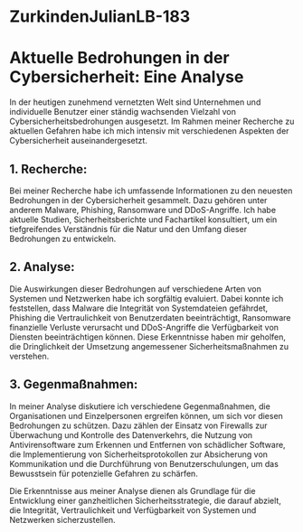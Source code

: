 # ZurkindenJulianLB-183


# Aktuelle Bedrohungen in der Cybersicherheit: Eine Analyse

In der heutigen zunehmend vernetzten Welt sind Unternehmen und individuelle Benutzer einer ständig wachsenden Vielzahl von Cybersicherheitsbedrohungen ausgesetzt. Im Rahmen meiner Recherche zu aktuellen Gefahren habe ich mich intensiv mit verschiedenen Aspekten der Cybersicherheit auseinandergesetzt.

## 1. Recherche:

Bei meiner Recherche habe ich umfassende Informationen zu den neuesten Bedrohungen in der Cybersicherheit gesammelt. Dazu gehören unter anderem Malware, Phishing, Ransomware und DDoS-Angriffe. Ich habe aktuelle Studien, Sicherheitsberichte und Fachartikel konsultiert, um ein tiefgreifendes Verständnis für die Natur und den Umfang dieser Bedrohungen zu entwickeln.

## 2. Analyse:

Die Auswirkungen dieser Bedrohungen auf verschiedene Arten von Systemen und Netzwerken habe ich sorgfältig evaluiert. Dabei konnte ich feststellen, dass Malware die Integrität von Systemdateien gefährdet, Phishing die Vertraulichkeit von Benutzerdaten beeinträchtigt, Ransomware finanzielle Verluste verursacht und DDoS-Angriffe die Verfügbarkeit von Diensten beeinträchtigen können. Diese Erkenntnisse haben mir geholfen, die Dringlichkeit der Umsetzung angemessener Sicherheitsmaßnahmen zu verstehen.

## 3. Gegenmaßnahmen:

In meiner Analyse diskutiere ich verschiedene Gegenmaßnahmen, die Organisationen und Einzelpersonen ergreifen können, um sich vor diesen Bedrohungen zu schützen. Dazu zählen der Einsatz von Firewalls zur Überwachung und Kontrolle des Datenverkehrs, die Nutzung von Antivirensoftware zum Erkennen und Entfernen von schädlicher Software, die Implementierung von Sicherheitsprotokollen zur Absicherung von Kommunikation und die Durchführung von Benutzerschulungen, um das Bewusstsein für potenzielle Gefahren zu schärfen.

Die Erkenntnisse aus meiner Analyse dienen als Grundlage für die Entwicklung einer ganzheitlichen Sicherheitsstrategie, die darauf abzielt, die Integrität, Vertraulichkeit und Verfügbarkeit von Systemen und Netzwerken sicherzustellen.
